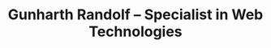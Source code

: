 ---
#
# Use the widgets beneath and the content will be
# inserted automagically in the webpage. To make
# this work, you have to use › layout: frontpage
#
layout: frontpage
title: "Gunharth Randolf – Specialist in Web Technologies"
header:
   image_fullwidth: "start.jpg"
widget-1:
    title: "Projects"
    url: '#'
    text: '<em>Coming soon</em> ... an overview of open source, experiments and work related projects I am involved in.'
    image: unsplash_9-480x270.jpg
widget-2:
    title: "Blog"
    url: '#'
    text: "<em>Coming soon</em> ...  yet another blog ;-)! Diving back in into technologies lately there's some stuff that's blog-worthy. Stay tuned for some rants ..."
    image: unsplash_1-480x270.jpg
widget-3:
    title: "Contact"
    url: '/contact'
    text: 'Feel free to get in touch with me by using the <a href="/contact">contact form</a> on this site, through <a href="https://github.com/gunharth">GitHub</a>, <a href="https://uk.linkedin.com/in/gunharthrandolf">LinkedIn</a> or <a href="https://twitter.com/gunharth">Twitter</a>.'
    image: github-303x182.jpg
---